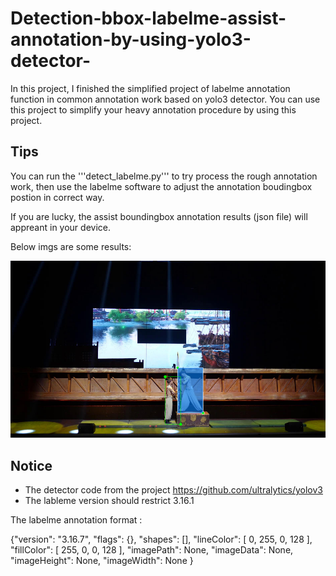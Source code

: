 # Detection-bbox-labelme-assist-annotation-by-using-yolo3-detector-
In this project, I finished the simplified project of labelme annotation function in common annotation work based on yolo3 detector. You can use this project to simplify your heavy annotation procedure by using this project.


## Tips
You can run the '''detect_labelme.py''' to try process the rough annotation work, then use the labelme software to adjust the annotation boudingbox postion in correct way.

If you are lucky, the assist boundingbox annotation results (json file) will appreant in your device.

Below imgs are some results:

![img annoation_result](https://raw.githubusercontent.com/Ronales/Detection-bbox-labelme-assist-annotation-by-using-yolo3-detector-/master/annotation_example.png)


## Notice 

- The detector code from the project https://github.com/ultralytics/yolov3
- The lableme version should restrict  3.16.1 


The labelme annotation format :

{"version": "3.16.7",
                  "flags": {},
                  "shapes": [],
                  "lineColor": [
                      0,
                      255,
                      0,
                      128
                  ],
                  "fillColor": [
                      255,
                      0,
                      0,
                      128
                  ],
                  "imagePath": None,
                  "imageData": None,
                  "imageHeight": None,
                  "imageWidth": None
                  }
